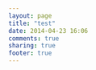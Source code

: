 ```yaml
---
layout: page
title: "test"
date: 2014-04-23 16:06
comments: true
sharing: true
footer: true
---
```


<span markdown="0"><i class="fa fa-bell-o fa-2x"></i></span>


